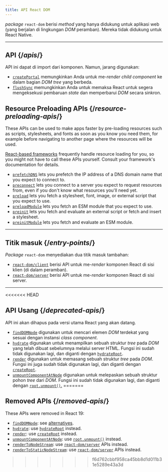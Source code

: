 ```yaml
---
title: API React DOM
---
```


<Intro>

*package* `react-dom` berisi *method* yang hanya didukung untuk aplikasi web (yang berjalan di lingkungan *DOM* peramban). Mereka tidak didukung untuk React Native.

</Intro>

---

## API {/*apis*/}

API ini dapat di import dari komponen. Namun, jarang digunakan:

* [`createPortal`](/reference/react-dom/createPortal) memungkinkan Anda untuk me-*render* *child component* ke dalam bagian *DOM* *tree* yang berbeda.
* [`flushSync`](/reference/react-dom/flushSync) memungkinkan Anda untuk memaksa React untuk segera mengeksekusi pembaruan *state* dan memperbarui *DOM* secara sinkron.

## Resource Preloading APIs {/*resource-preloading-apis*/}

These APIs can be used to make apps faster by pre-loading resources such as scripts, stylesheets, and fonts as soon as you know you need them, for example before navigating to another page where the resources will be used.

[React-based frameworks](/learn/start-a-new-react-project) frequently handle resource loading for you, so you might not have to call these APIs yourself. Consult your framework's documentation for details.

* [`prefetchDNS`](/reference/react-dom/prefetchDNS) lets you prefetch the IP address of a DNS domain name that you expect to connect to.
* [`preconnect`](/reference/react-dom/preconnect) lets you connect to a server you expect to request resources from, even if you don't know what resources you'll need yet.
* [`preload`](/reference/react-dom/preload) lets you fetch a stylesheet, font, image, or external script that you expect to use.
* [`preloadModule`](/reference/react-dom/preloadModule) lets you fetch an ESM module that you expect to use.
* [`preinit`](/reference/react-dom/preinit) lets you fetch and evaluate an external script or fetch and insert a stylesheet.
* [`preinitModule`](/reference/react-dom/preinitModule) lets you fetch and evaluate an ESM module.

---

## Titik masuk {/*entry-points*/}

*Package* `react-dom` menyediakan dua titik masuk tambahan:

* [`react-dom/client`](/reference/react-dom/client) berisi API untuk me-*render* komponen React di sisi klien (di dalam peramban).
* [`react-dom/server`](/reference/react-dom/server) berisi API untuk me-*render* komponen React di sisi server.

---

<<<<<<< HEAD
## API Usang {/*deprecated-apis*/}

<Deprecated>

API ini akan dihapus pada versi utama React yang akan datang.

</Deprecated>

* [`findDOMNode`](/reference/react-dom/findDOMNode) digunakan untuk mencari elemen *DOM* terdekat yang sesuai dengan instansi *class component*.
* [`hydrate`](/reference/react-dom/hydrate) digunakan untuk menampilkan sebuah struktur *tree* pada *DOM* yang telah dibuat sebelumnya melalui server HTML. Fungsi ini sudah tidak digunakan lagi, dan diganti dengan [`hydrateRoot`](/reference/react-dom/client/hydrateRoot).
* [`render`](/reference/react-dom/render) digunakan untuk memasang sebuah struktur *tree* pada *DOM*. Fungsi ini juga sudah tidak digunakan lagi, dan diganti dengan [`createRoot`](/reference/react-dom/client/createRoot).
* [`unmountComponentAtNode`](/reference/react-dom/unmountComponentAtNode) digunakan untuk melepaskan sebuah struktur pohon *tree* dari *DOM*. Fungsi ini sudah tidak digunakan lagi, dan diganti dengan [`root.unmount()`.](/reference/react-dom/client/createRoot#root-unmount)
=======
## Removed APIs {/*removed-apis*/}

These APIs were removed in React 19:

* [`findDOMNode`](https://18.react.dev/reference/react-dom/findDOMNode): see [alternatives](https://18.react.dev/reference/react-dom/findDOMNode#alternatives).
* [`hydrate`](https://18.react.dev/reference/react-dom/hydrate): use [`hydrateRoot`](/reference/react-dom/client/hydrateRoot) instead.
* [`render`](https://18.react.dev/reference/react-dom/render): use [`createRoot`](/reference/react-dom/client/createRoot) instead.
* [`unmountComponentAtNode`](/reference/react-dom/unmountComponentAtNode): use [`root.unmount()`](/reference/react-dom/client/createRoot#root-unmount) instead.
* [`renderToNodeStream`](https://18.react.dev/reference/react-dom/server/renderToNodeStream): use [`react-dom/server`](/reference/react-dom/server) APIs instead.
* [`renderToStaticNodeStream`](https://18.react.dev/reference/react-dom/server/renderToStaticNodeStream): use [`react-dom/server`](/reference/react-dom/server) APIs instead.
>>>>>>> f6d762cbbf958ca45bb8d1d011b31e5289e43a3d
